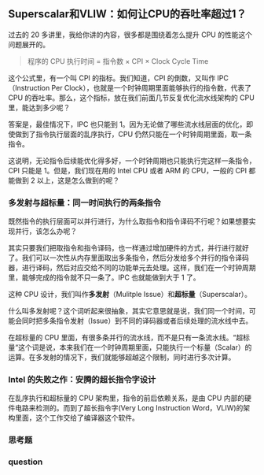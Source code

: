 ## Superscalar和VLIW：如何让CPU的吞吐率超过1？

过去的 20 多讲里，我给你讲的内容，很多都是围绕着怎么提升 CPU 的性能这个问题展开的。

> 程序的 CPU 执行时间 = 指令数 × CPI × Clock Cycle Time

这个公式里，有一个叫 CPI 的指标。我们知道，CPI 的倒数，又叫作 IPC（Instruction Per Clock），也就是一个时钟周期里面能够执行的指令数，代表了 CPU 的吞吐率。那么，这个指标，放在我们前面几节反复优化流水线架构的 CPU 里，能达到多少呢？

答案是，最佳情况下，IPC 也只能到 1。因为无论做了哪些流水线层面的优化，即使做到了指令执行层面的乱序执行，CPU 仍然只能在一个时钟周期里面，取一条指令。

这说明，无论指令后续能优化得多好，一个时钟周期也只能执行完这样一条指令，CPI 只能是 1。但是，我们现在用的 Intel CPU 或者 ARM 的 CPU，一般的 CPI 都能做到 2 以上，这是怎么做到的呢？

### 多发射与超标量：同一时间执行的两条指令

既然指令的执行层面可以并行进行，为什么取指令和指令译码不行呢？如果想要实现并行，该怎么办呢？

其实只要我们把取指令和指令译码，也一样通过增加硬件的方式，并行进行就好了。我们可以一次性从内存里面取出多条指令，然后分发给多个并行的指令译码器，进行译码，然后对应交给不同的功能单元去处理。这样，我们在一个时钟周期里，能够完成的指令就不只一条了。IPC 也就能做到大于 1 了。

这种 CPU 设计，我们叫作**多发射**（Mulitple Issue）和**超标量**（Superscalar）。

什么叫多发射呢？这个词听起来很抽象，其实它意思就是说，我们同一个时间，可能会同时把多条指令发射（Issue）到不同的译码器或者后续处理的流水线中去。

在超标量的 CPU 里面，有很多条并行的流水线，而不是只有一条流水线。“超标量“这个词是说，本来我们在一个时钟周期里面，只能执行一个标量（Scalar）的运算。在多发射的情况下，我们就能够超越这个限制，同时进行多次计算。


### Intel 的失败之作：安腾的超长指令字设计

在乱序执行和超标量的 CPU 架构里，指令的前后依赖关系，是由 CPU 内部的硬件电路来检测的。而到了超长指令字(Very Long Instruction Word，VLIW)的架构里面，这个工作交给了编译器这个软件。

### 思考题
### question